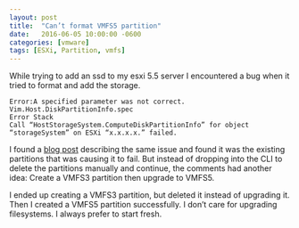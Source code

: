 ```yaml
---
layout: post
title:  "Can’t format VMFS5 partition"
date:   2016-06-05 10:00:00 -0600
categories: [vmware]
tags: [ESXi, Partition, vmfs]
---
```


While trying to add an ssd to my esxi 5.5 server I encountered a bug when it tried to format and add the storage.

```
Error:A specified parameter was not correct.
Vim.Host.DiskPartitionInfo.spec
Error Stack
Call “HostStorageSystem.ComputeDiskPartitionInfo” for object “storageSystem” on ESXi “x.x.x.x.” failed.
```

I found a [blog post](http://blog.infrageeks.com/blog/2014/1/23/cant-format-a-vmfs-5-volume-on-an-existing-disk.html) describing the same issue and found it was the existing partitions that was causing it to fail. But instead of dropping into the CLI to delete the partitions manually and continue, the comments had another idea: Create a VMFS3 partition then upgrade to VMFS5.

I ended up creating a VMFS3 partition, but deleted it instead of upgrading it. Then I created a VMFS5 partition successfully. I don’t care for upgrading filesystems. I always prefer to start fresh.
